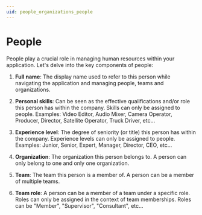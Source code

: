```yaml
---
uid: people_organizations_people
---
```


# People

People play a crucial role in managing human resources within your application. Let's delve into the key components of people:

1. **Full name**: The display name used to refer to this person while navigating the application and managing people, teams and organizations.

1. **Personal skills**: Can be seen as the effective qualifications and/or role this person has within the company. Skills can only be assigned to people. Examples: Video Editor, Audio Mixer, Camera Operator, Producer, Director, Satellite Operator, Truck Driver, etc...

1. **Experience level**: The degree of seniority (or title) this person has within the company. Experience levels can only be assigned to people. Examples: Junior, Senior, Expert, Manager, Director, CEO, etc...

1. **Organization**: The organization this person belongs to. A person can only belong to one and only one organization.

1. **Team**: The team this person is a member of. A person can be a member of multiple teams.

1. **Team role**: A person can be a member of a team under a specific role. Roles can only be assigned in the context of team memberships. Roles can be "Member", "Supervisor", "Consultant", etc...

<!-- ## Managing Contracts
The Contract's Overview page is a great starting point to know what is going on. In this page, you can find graphs and charts breaking down contracts by their Billing Type, Validity and States. Additionally, you can see the 5 most recent created contracts including some of their details.

<img src="/Solutions/images/Cost-Billing/overview.png">

The main way to manage your contracts is done in the "List" page. It can be accessed from the Contract's Overview by clicking on the "List" button on the top left corner.

<img src="/Solutions/images/Cost-Billing/contracts-list.png">

The table list all existing contracts and some of their most important details like Name, State, Billing Type, Uplift, Discount and Validity Period.
It is also possible to visualize further contract details like Default Ratecards, Speed Order or Cancellation fees and Ratecards attached to specific Workflows, Resource Pools and Resources.

#### Creating a contract
You can create a contract from the Contracts Overview by clicking on the "+" button top right corner of the Contract's Overview page. Alternatively, you can click on the "List" button on the top left corner to open the Contract's list, and clicking on "+ New Contract" on the top right corner. A form will be displayed. After filling the form in, click on the "Save" button on the top right corner to finish creating the new contract.

#### Editing a contract
To edit a contract, navigate to the Contract's list page by clicking on the "List" button on the top left of the Contract's Overview. Click on the pencil "Edit" button on the far right side of each row to edit the contract you want. A form with current filled in values will be displayed. When finished editing you can click the "Save" button on the top right corner of the form.

#### Deleting a contract
You can delete a contract by navigating to its "Edit" form as explained in "Editing a contract" section above. To the delete the contract click on the "Delete" button on the top left of the Editing form.

#### Default Ratecards and Fees
On the Contract's list page, accessible by clicking the "List" button on the top left of the Contract's Overview page, each contract row has a button in a column called "More". When clicking on this button a side panel from the right will appear. This panel will contain the selected Contract on the top, the **Default Ratecards** in use by the selected contract, and the description of the fees at the bottom.

#### Assigned Organizations
On the Contract's list page, accessible by clicking the "List" button on the top left of the Contract's Overview page, each contract row has a button in a column called "Organizations". When clicking on this button a side panel from the right will appear. This panel will contain the selected Contract on the top and an horizontal band listing all **Organizations** the selected Contract was assigned to. When clicking on an individual organization, the table at the bottom will list additional Contracts assigned to the selected Organization.

#### Specific Workflow Ratecards
On the Contract's list page, accessible by clicking the "List" button on the top left of the Contract's Overview page, each contract row has a button in a column called "Workflow RCS". When clicking on this button a side panel from the right will appear. This panel will contain the selected Contract on the top and an horizontal band listing all **Workflows** the selected Contract has specific ratecards assigned to. When clicking on an individual Workflow, the table at the bottom will list additional Contracts this individual Workflow is included in.

#### Specific Resource Pool Ratecards
On the Contract's list page, accessible by clicking the "List" button on the top left of the Contract's Overview page, each contract row has a button in a column called "Pool RCS". When clicking on this button a side panel from the right will appear. This panel will contain the selected Contract on the top and an horizontal band listing all **Resource Pools** the selected Contract has specific ratecards assigned to. When clicking on an individual Resource Pool, the table at the bottom will list additional Contracts this individual Resource Pool is included in.

#### Specific Resource Ratecards
On the Contract's list page, accessible by clicking the "List" button on the top left of the Contract's Overview page, each contract row has a button in a column called "Resource RCS". When clicking on this button a side panel from the right will appear. This panel will contain the selected Contract on the top and an horizontal band listing all **Resources** the selected Contract has specific ratecards assigned to. When clicking on an individual Resource, the table at the bottom will list additional Contracts this individual Resource is included in. -->
